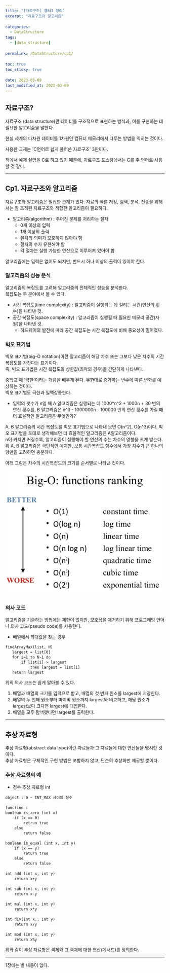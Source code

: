 ```yaml
---
title: "[자료구조] 챕터1 정리"
excerpt: "자료구조와 알고리즘"

categories:
  - DataStructure
tags:
  - [data_structure]

permalink: /DataStructure/cp1/

toc: true
toc_sticky: true

date: 2023-03-09
last_modified_at: 2023-03-09 
---
```


## 자료구조?
자료구조 (data structure)란 데이터를 구조적으로 표현하는 방식과, 이를 구현하는 데 필요한 알고리즘을 말한다.

현실 세계의 다차원 데이터를 1차원인 컴퓨터 메모리에서 다루는 방법을 익히는 것이다.

사용한 교재는 'C언어로 쉽게 풀어쓴 자료구조' 3판이다.

책에서 예제 설명을 C로 하고 있기 때문에, 자료구조 포스팅에서는 C를 주 언어로 사용할 것 같다.

---

## Cp1. 자료구조와 알고리즘

자료구조와 알고리즘은 밀접한 관계가 있다. 자료의 빠른 저장, 검색, 분석, 전송을 위해서는 잘 조직된 자료구조와 적합한 알고리즘이 필요하다.

+ 알고리즘(algorithm) : 주어진 문제를 처리하는 절차
    + 0개 이상의 입력
    + 1개 이상의 출력
    + 절차의 의미가 모호하지 않아야 함
    + 절차의 수가 유한해야 함
    + 각 절차는 실행 가능한 연산으로 이루어져 있어야 함

알고리즘에는 입력은 없어도 되지만, 반드시 하나 이상의 출력이 있어야 한다.  

### 알고리즘의 성능 분석

알고리즘의 복잡도를 고려해 알고리즘의 전체적인 성능을 분석한다.  
복잡도는 두 분야에서 볼 수 있다.  
+ 시간 복잡도(time complexity) : 알고리즘이 실행되는 데 걸리는 시간(연산의 횟수)을 나타낸 것.
+ 공간 복잡도(space complexity) : 알고리즘이 실행될 때 필요한 메모리 공간(자원)을 나타낸 것.
    + 하드웨어의 발전에 따라 공간 복잡도는 시간 복잡도에 비해 중요성이 떨어졌다.

### 빅오 표기법

빅오 표기법(big-O notation)이란 알고리즘이 해당 차수 또는 그보다 낮은 차수의 시간복잡도를 가진다는 표기이다.  
즉, 빅오 표기법은 시간 복잡도의 상한값(최악의 경우)을 간단하게 나타낸다.

중학교 때 '극한'이라는 개념을 배우게 된다. 무한대로 증가하는 변수에 따른 변화를 예상하는 것이다.  
빅오 표기법도 극한과 일맥상통한다. 

+ 입력의 갯수가 n일 때 A 알고리즘은 실행되는 데 1000*n^2 + 1000n + 30 번의 연산 횟수를,
B 알고리즘은 n^3 - 1000000n - 100000 번의 연산 횟수를 가질 때 더 효율적인 알고리즘은 무엇인가?

A, B 알고리즘의 시간 복잡도를 빅오 표기법으로 나타내 보면 O(n^2), O(n^3)이다.
빅오 표기법을 토대로 생각해보면 더 효율적인 알고리즘은 A알고리즘이다.  
n이 커지면 커질수록, 알고리즘이 실행해야 할 연산의 수는 차수의 영향을 크게 받는다.  
위 A, B 알고리즘은 극단적인 예지만, 보통 시간복잡도 함수에서 가장 차수가 큰 하나의 항만을 고려하면 충분하다.

아래 그림은 차수의 시간복잡도의 크기를 순서별로 나타낸 것이다.

![big_o_complexity](/assets/images/data_structure/big_o_complexity.png)

### 의사 코드

알고리즘을 기술하는 방법에는 제한이 없지만, 모호성을 제거하기 위해 프로그래밍 언어나 의사 코드(pseudo code)를 사용한다.

+ 배열에서 최대값을 찾는 경우
 ```
 findArrayMax(list, N)
    largest = list[0]
    for i=1 to N-1 do
        if list[i] > largest
            then largest = list[i]
    return largest
 ```

 위의 의사 코드는 쉽게 알아볼 수 있다.  
 1. 배열과 배열의 크기를 입력으로 받고, 배열의 첫 번째 원소를 largest에 저장한다.
 1. 배열의 두 번째 원소부터 마지막 원소까지 largest와 비교하고, 해당 원소가 largest보다 크다면 largest에 대입한다.
 1. 배열을 모두 탐색했다면 largest를 출력한다.

 ---

## 추상 자료형

추상 자료형(abstract data type)이란 자료들과 그 자료들에 대한 연산들을 명시한 것이다.  
추상 자료형은 구체적인 구현 방법은 포함하지 않고, 단순히 추상화만 제공할 뿐이다.

### 추상 자료형의 예
 
+ 정수 추상 자료형 int

```
object : 0 ~ INT_MAX 사이의 정수

function : 
boolean is_zero (int x)
    if (x == 0)
        retrun true
    else
        return false

boolean is_equal (int x, int y)
    if (x == y)
        return true
    else
        return false

int add (int x, int y)
    return x+y

int sub (int x, int y)
    return x-y

int mul (int x, int y)
    return x*y

int div(int x., int y)
    return x/y

int mod (int x, int y)
    return x%y
```

위와 같이 추상 자료형은 객체와 그 객체에 대한 연산(메서드)를 정의한다.

---

1장에는 별 내용이 없다.

